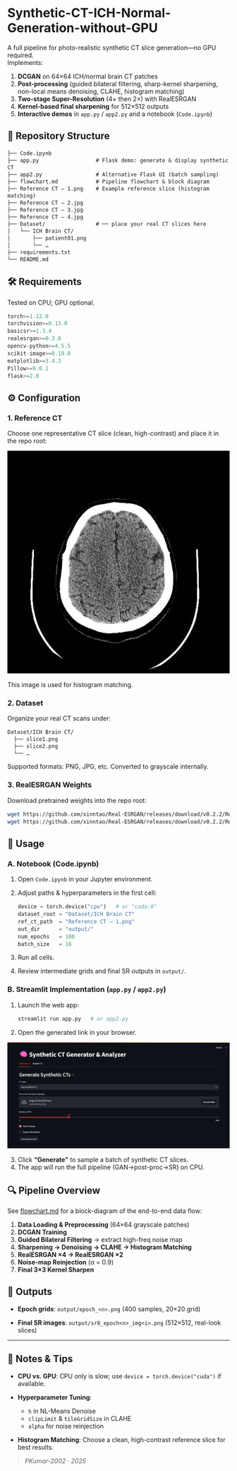 # Synthetic-CT-ICH-Normal-Generation-without-GPU

A full pipeline for photo-realistic synthetic CT slice generation—no GPU required.  
Implements:

1. **DCGAN** on 64×64 ICH/normal brain CT patches  
2. **Post-processing** (guided bilateral filtering, sharp-kernel sharpening, non-local means denoising, CLAHE, histogram matching)  
3. **Two-stage Super-Resolution** (4× then 2×) with RealESRGAN  
4. **Kernel-based final sharpening** for 512×512 outputs  
5. **Interactive demos** in `app.py` / `app2.py` and a notebook (`Code.ipynb`)  

## 📁 Repository Structure
```
├── Code.ipynb
├── app.py                  # Flask demo: generate & display synthetic CT
├── app2.py                 # Alternative Flask UI (batch sampling)
├── flowchart.md            # Pipeline flowchart & block diagram
├── Reference CT – 1.png    # Example reference slice (histogram matching)
├── Reference CT – 2.jpg
├── Reference CT – 3.jpg
├── Reference CT – 4.jpg
├── Dataset/                # ── place your real CT slices here
│   └── ICH Brain CT/
│       ├── patient01.png
│       └── …
├── requirements.txt
└── README.md
```
## 🛠️ Requirements

Tested on CPU; GPU optional.
```python
torch>=1.12.0
torchvision>=0.13.0
basicsr>=1.3.4
realesrgan>=0.3.0
opencv-python>=4.5.5
scikit-image>=0.19.0
matplotlib>=3.4.3
Pillow>=9.0.1
flask>=2.0
```
## ⚙️ Configuration

### 1. Reference CT

Choose one representative CT slice (clean, high-contrast) and place it in the repo root:

![Ref Img](<Reference%20CT%20-%204.jpg>)

This image is used for histogram matching.

### 2. Dataset

Organize your real CT scans under:

```
Dataset/ICH Brain CT/
  ├── slice1.png
  ├── slice2.png
  └── …
```

Supported formats: PNG, JPG, etc. Converted to grayscale internally.

### 3. RealESRGAN Weights

Download pretrained weights into the repo root:

```bash
wget https://github.com/xinntao/Real-ESRGAN/releases/download/v0.2.2/RealESRGAN_x4plus.pth
wget https://github.com/xinntao/Real-ESRGAN/releases/download/v0.2.2/RealESRGAN_x2plus.pth
```

## 🚀 Usage

### A. Notebook (Code.ipynb)

1. Open `Code.ipynb` in your Jupyter environment.
2. Adjust paths & hyperparameters in the first cell:

   ```python
   device = torch.device("cpu")   # or "cuda:0"
   dataset_root = "Dataset/ICH Brain CT"
   ref_ct_path  = "Reference CT – 1.png"
   out_dir      = "output/"
   num_epochs   = 100
   batch_size   = 16
   ```
3. Run all cells.
4. Review intermediate grids and final SR outputs in `output/`.

### B. Streamlit Implementation (`app.py` / `app2.py`)

1. Launch the web app:

   ```bash
   streamlit run app.py   # or app2.py
   ```
2. Open the generated link in your browser.

![Streamlit Img](<Screenshot-steamlit.png>)

3. Click **“Generate”** to sample a batch of synthetic CT slices.
4. The app will run the full pipeline (GAN→post-proc→SR) on CPU.

## 🔍 Pipeline Overview

See [flowchart.md](flowchart.md) for a block-diagram of the end-to-end data flow:

1. **Data Loading & Preprocessing** (64×64 grayscale patches)
2. **DCGAN Training**
3. **Guided Bilateral Filtering** → extract high-freq noise map
4. **Sharpening → Denoising → CLAHE → Histogram Matching**
5. **RealESRGAN ×4 → RealESRGAN ×2**
6. **Noise-map Reinjection** (α = 0.9)
7. **Final 3×3 Kernel Sharpen**

## 🎯 Outputs

* **Epoch grids**:
  `output/epoch_<n>.png` (400 samples, 20×20 grid)

* **Final SR images**:
  `output/sr8_epoch<n>_img<i>.png` (512×512, real-look slices)

---

## 📝 Notes & Tips

* **CPU vs. GPU**: CPU only is slow; use `device = torch.device("cuda")` if available.
* **Hyperparameter Tuning**:

  * `h` in NL-Means Denoise
  * `clipLimit` & `tileGridSize` in CLAHE
  * `alpha` for noise reinjection
    
* **Histogram Matching**: Choose a clean, high-contrast reference slice for best results.

> *PKumar-2002 · 2025*

